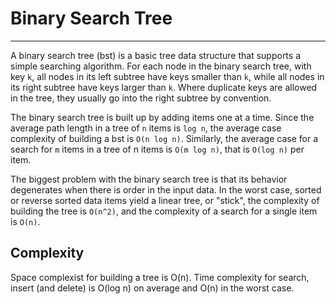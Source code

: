 # Binary Search Tree
---

A binary search tree (bst) is a basic tree data structure that supports a simple searching algorithm. For each node in the binary search tree, with key `k`, all nodes in its left subtree have keys smaller than `k`, while all nodes in its right subtree have keys larger than `k`. Where duplicate keys are allowed in the tree, they usually go into the right subtree by convention.

The binary search tree is built up by adding items one at a time. Since the average path length in a tree of `n` items is `log n`, the average case complexity of building a bst is `O(n log n)`. Similarly, the average case for a search for `m` items in a tree of n items is `O(m log n)`, that is `O(log n)` per item.

The biggest problem with the binary search tree is that its behavior degenerates when there is order in the input data. In the worst case, sorted or reverse sorted data items yield a linear tree, or "stick", the complexity of building the tree is `O(n^2)`, and the complexity of a search for a single item is `O(n)`.

## Complexity

Space complexist for building a tree is O(n).  Time complexity for
search, insert (and delete) is O(log n) on average and O(n) in the worst
case.
